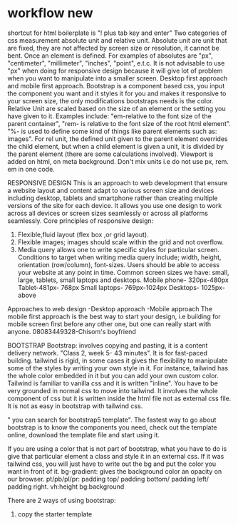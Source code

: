 # workflow new
shortcut for html boilerplate is "! plus tab key and enter"
Two categories of css measurement
absolute unit and relative unit. Absolute unit are unit that are fixed, they are not affected by screen size or resolution, it cannot be bent. Once an element is defined. For examples of absolutes are "px", "centimeter", "millimeter", "inches", "point", e.t.c. It is not advisable to use "px" when doing for responsive design because it will give lot of problem when you want to manipulate into a smaller screen.
Desktop first approach and mobile first approach.
Bootstrap is a component based css, you input the component you want and it styles it for you and makes it responsive to your screen size, the only modifications bootstraps needs is the color.
Relative Unit are scaled based on the size of an element or the setting you have given to it. Examples include: "em-relative to the font size of the parent container", "rem- is relative to the font size of the root html element". "%- is used to define some kind of things like parent elements such as: images". For rel unit, the defined unit given to the parent element overrides the child element, but when a child element is given a unit, it is divided by the parent element (there are some calculations involved). Viewport is added on html, on meta background.
Don't mix units i.e do not use px, rem. em in one code.


RESPONSIVE DESIGN
This is an approach to web development that  ensure a website layout and content adapt to various screen size and devices including desktop, tablets and smartphone rather than creating multiple versions of the site for each device. It allows you use one design to work across all devices or screen sizes seamlessly or across all platforms seamlessly.
Core principles of responsive design:
1. Flexible,fluid layout (flex box ,or grid layout).
2. Flexible images; images should scale within the grid and not overflow.
3. Media query allows one to write specific styles for particular screen. Conditions to target when writing media query include; width, height, orientation (row/column), font-sizes. Users should be able to access your website at any point in time.
Common screen sizes we have: small, large, tablets, small laptops and desktops. 
Mobile phone- 320px-480px
Tablet-481px- 768px
Small laptops- 769px-1024px
Desktops- 1025px- above

Approaches to web design 
-Desktop approach
-Mobile approach
 The mobile first approach is the best way to start your design, i.e building for mobile screen first before any other one, but one can really start with anyone. 
    08083449328-Chisom's boyfriend


BOOTSTRAP
Bootstrap: involves copying and pasting, it is a content delivery network. "Class 2, week 5- 43 minutes". It is for fast-paced building.
tailwind is rigid, in some cases it gives the flexibility to manipulate some of the styles by writing your own style in it. For instance, tailwind has the whole color embedded in it but you can add your own custom color. Tailwind is familiar to vanilla css and it is written "inline". You have to be very grounded in normal css to  move into tailwind. It involves the whole component of css but it is written inside the html file not as external css file.
It is not as easy in bootstrap with tailwind css.

" you can search for bootstrap5 template". 
The fastest way to go about bootstrap is to know the components you need, check out the template online, download the template file and start using it.

If you are using a color that is not part of bootstrap, what you have to do is give that particular element a class and style it in an external css. If it was tailwind css, you will just have to write out the bg and put the color you want in front of it.
bg-gradient: gives the background color an opacity on our browser.
pt/pb/pl/pr: padding top/ padding bottom/ padding left/ padding right.
vh:height
bg:background

There are 2 ways of using bootstrap:
1. copy the starter template